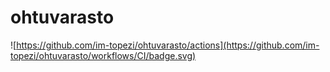 # ohtuvarasto
![https://github.com/im-topezi/ohtuvarasto/actions](https://github.com/im-topezi/ohtuvarasto/workflows/CI/badge.svg)
